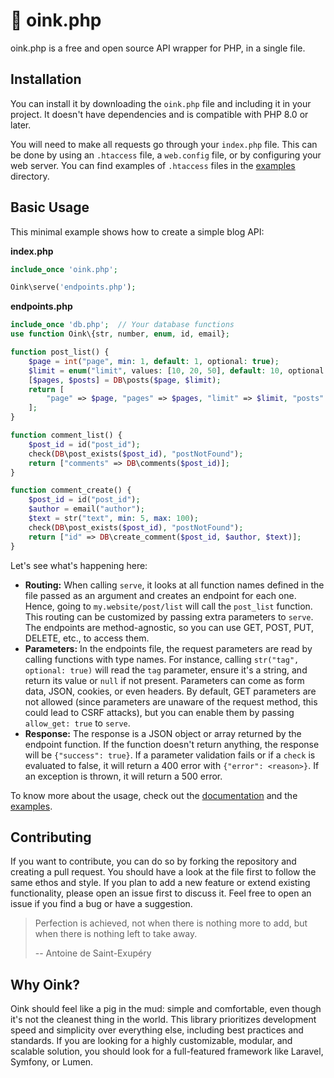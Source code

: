 # 🐽 oink.php

oink.php is a free and open source API wrapper for PHP, in a single file.

## Installation

You can install it by downloading the `oink.php` file and including it in your project. It doesn't have dependencies and is compatible with PHP 8.0 or later.

You will need to make all requests go through your `index.php` file. This can be done by using an `.htaccess` file, a `web.config` file, or by configuring your web server. You can find examples of `.htaccess` files in the [examples](examples/) directory.

## Basic Usage

This minimal example shows how to create a simple blog API:

**index.php**
```php
include_once 'oink.php';

Oink\serve('endpoints.php');
```

**endpoints.php**
```php
include_once 'db.php';  // Your database functions
use function Oink\{str, number, enum, id, email};

function post_list() {
    $page = int("page", min: 1, default: 1, optional: true);
    $limit = enum("limit", values: [10, 20, 50], default: 10, optional: true);
    [$pages, $posts] = DB\posts($page, $limit);
    return [
        "page" => $page, "pages" => $pages, "limit" => $limit, "posts" => $posts
    ];
}

function comment_list() {
    $post_id = id("post_id");
    check(DB\post_exists($post_id), "postNotFound");
    return ["comments" => DB\comments($post_id)];
}

function comment_create() {
    $post_id = id("post_id");
    $author = email("author");
    $text = str("text", min: 5, max: 100);
    check(DB\post_exists($post_id), "postNotFound");
    return ["id" => DB\create_comment($post_id, $author, $text)];
}
```

Let's see what's happening here:

* **Routing:** When calling `serve`, it looks at all function names defined in the file passed as an argument and creates an endpoint for each one. Hence, going to `my.website/post/list` will call the `post_list` function. This routing can be customized by passing extra parameters to `serve`. The endpoints are method-agnostic, so you can use GET, POST, PUT, DELETE, etc., to access them.
* **Parameters:** In the endpoints file, the request parameters are read by calling functions with type names. For instance, calling `str("tag", optional: true)` will read the `tag` parameter, ensure it's a string, and return its value or `null` if not present. Parameters can come as form data, JSON, cookies, or even headers. By default, GET parameters are not allowed (since parameters are unaware of the request method, this could lead to CSRF attacks), but you can enable them by passing `allow_get: true` to `serve`.
* **Response:** The response is a JSON object or array returned by the endpoint function. If the function doesn't return anything, the response will be `{"success": true}`. If a parameter validation fails or if a `check` is evaluated to false, it will return a 400 error with `{"error": <reason>}`. If an exception is thrown, it will return a 500 error.

To know more about the usage, check out the [documentation](documentation.md) and the [examples](examples).

## Contributing

If you want to contribute, you can do so by forking the repository and creating a pull request. You should have a look at the file first to follow the same ethos and style. If you plan to add a new feature or extend existing functionality, please open an issue first to discuss it. Feel free to open an issue if you find a bug or have a suggestion.

> Perfection is achieved, not when there is nothing more to add, but when there is nothing left to take away.
>
> -- Antoine de Saint-Exupéry

## Why Oink?

Oink should feel like a pig in the mud: simple and comfortable, even though it's not the cleanest thing in the world. This library prioritizes development speed and simplicity over everything else, including best practices and standards. If you are looking for a highly customizable, modular, and scalable solution, you should look for a full-featured framework like Laravel, Symfony, or Lumen.